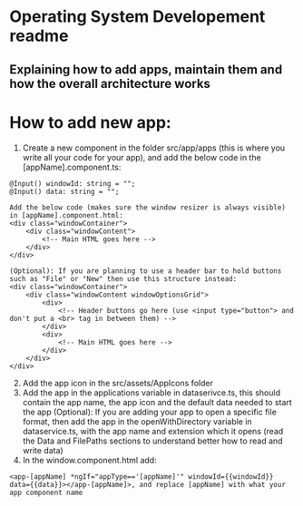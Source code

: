 # Operating System Developement readme
## Explaining how to add apps, maintain them and how the overall architecture works


# How to add new app:
1. Create a new component in the folder src/app/apps (this is where you write all your code for your app), and add the below code in the [appName].component.ts:
```
@Input() windowId: string = "";
@Input() data: string = "";

Add the below code (makes sure the window resizer is always visible) in [appName].component.html:
<div class="windowContainer">
    <div class="windowContent">
        <!-- Main HTML goes here -->
    </div>
</div>

(Optional): If you are planning to use a header bar to hold buttons such as "File" or "New" then use this structure instead:
<div class="windowContainer">
    <div class="windowContent windowOptionsGrid">
        <div>
            <!-- Header buttons go here (use <input type="button"> and don't put a <br> tag in between them) -->
        </div>
        <div>
            <!-- Main HTML goes here -->
        </div>
    </div>
</div>
```
2. Add the app icon in the src/assets/AppIcons folder
3. Add the app in the applications variable in dataserivce.ts, this should contain the app name, the app icon and the default data needed to start the app
(Optional): If you are adding your app to open a specific file format, then add the app in the openWithDirectory variable in dataservice.ts, with the app name and extension which it opens (read the Data and FilePaths sections to understand better how to read and write data)
4. In the window.component.html add:
```
<app-[appName] *ngIf="appType=='[appName]'" windowId={{windowId}} data={{data}}></app-[appName]>, and replace [appName] with what your app component name
```